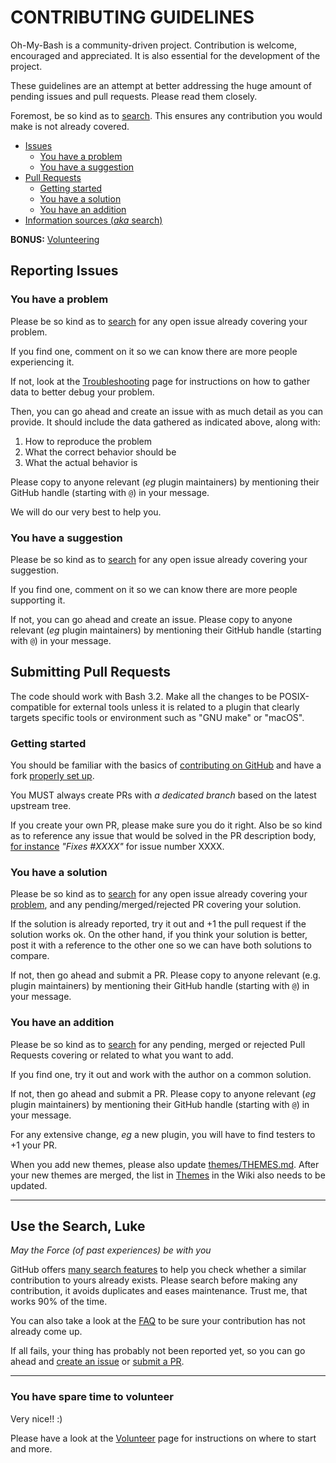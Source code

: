 # CONTRIBUTING GUIDELINES

Oh-My-Bash is a community-driven project. Contribution is welcome, encouraged
and appreciated. It is also essential for the development of the project.

These guidelines are an attempt at better addressing the huge amount of pending
issues and pull requests. Please read them closely.

Foremost, be so kind as to [search](#use-the-search-luke). This ensures any
contribution you would make is not already covered.

-   [Issues](#reporting-issues)
    -   [You have a problem](#you-have-a-problem)
    -   [You have a suggestion](#you-have-a-suggestion)
-   [Pull Requests](#submitting-pull-requests)
    -   [Getting started](#getting-started)
    -   [You have a solution](#you-have-a-solution)
    -   [You have an addition](#you-have-an-addition)
-   [Information sources (_aka_ search)](#use-the-search-luke)

**BONUS:** [Volunteering](#you-have-spare-time-to-volunteer)

## Reporting Issues

### You have a problem

Please be so kind as to [search](#use-the-search-luke) for any open issue
already covering your problem.

If you find one, comment on it so we can know there are more people experiencing
it.

If not, look at the
[Troubleshooting](HTTPS://GitHub.Com/ohmybash/oh-my-bash/wiki/Troubleshooting)
page for instructions on how to gather data to better debug your problem.

Then, you can go ahead and create an issue with as much detail as you can
provide. It should include the data gathered as indicated above, along with:

1. How to reproduce the problem
2. What the correct behavior should be
3. What the actual behavior is

Please copy to anyone relevant (_eg_ plugin maintainers) by mentioning their
GitHub handle (starting with `@`) in your message.

We will do our very best to help you.

### You have a suggestion

Please be so kind as to [search](#use-the-search-luke) for any open issue
already covering your suggestion.

If you find one, comment on it so we can know there are more people supporting
it.

If not, you can go ahead and create an issue. Please copy to anyone relevant
(_eg_ plugin maintainers) by mentioning their GitHub handle (starting with `@`)
in your message.

## Submitting Pull Requests

The code should work with Bash 3.2. Make all the changes to be POSIX-compatible
for external tools unless it is related to a plugin that clearly targets
specific tools or environment such as "GNU make" or "macOS".

### Getting started

You should be familiar with the basics of
[contributing on GitHub](https://help.github.com/articles/using-pull-requests)
and have a fork
[properly set up](HTTPS://GitHub.Com/ohmybash/oh-my-bash/wiki/Contribution-Technical-Practices).

You MUST always create PRs with _a dedicated branch_ based on the latest
upstream tree.

If you create your own PR, please make sure you do it right. Also be so kind as
to reference any issue that would be solved in the PR description body,
[for instance](https://help.github.com/articles/closing-issues-via-commit-messages/)
_"Fixes #XXXX"_ for issue number XXXX.

### You have a solution

Please be so kind as to [search](#use-the-search-luke) for any open issue
already covering your [problem](#you-have-a-problem), and any
pending/merged/rejected PR covering your solution.

If the solution is already reported, try it out and +1 the pull request if the
solution works ok. On the other hand, if you think your solution is better, post
it with a reference to the other one so we can have both solutions to compare.

If not, then go ahead and submit a PR. Please copy to anyone relevant (e.g.
plugin maintainers) by mentioning their GitHub handle (starting with `@`) in
your message.

### You have an addition

Please be so kind as to [search](#use-the-search-luke) for any pending, merged
or rejected Pull Requests covering or related to what you want to add.

If you find one, try it out and work with the author on a common solution.

If not, then go ahead and submit a PR. Please copy to anyone relevant (_eg_
plugin maintainers) by mentioning their GitHub handle (starting with `@`) in
your message.

For any extensive change, _eg_ a new plugin, you will have to find testers to +1
your PR.

When you add new themes, please also update
[themes/THEMES.md](HTTPS://GitHub.Com/ohmybash/oh-my-bash/blob/master/themes/THEMES.md).
After your new themes are merged, the list in
[Themes](HTTPS://GitHub.Com/ohmybash/oh-my-bash/wiki/Themes) in the Wiki also
needs to be updated.

---

## Use the Search, Luke

_May the Force (of past experiences) be with you_

GitHub offers
[many search features](https://help.github.com/articles/searching-github/) to
help you check whether a similar contribution to yours already exists. Please
search before making any contribution, it avoids duplicates and eases
maintenance. Trust me, that works 90% of the time.

You can also take a look at the
[FAQ](HTTPS://GitHub.Com/ohmybash/oh-my-bash/wiki/FAQ) to be sure your
contribution has not already come up.

If all fails, your thing has probably not been reported yet, so you can go ahead
and [create an issue](#reporting-issues) or
[submit a PR](#submitting-pull-requests).

---

### You have spare time to volunteer

Very nice!! :)

Please have a look at the
[Volunteer](HTTPS://GitHub.Com/ohmybash/oh-my-bash/wiki/Volunteers) page for
instructions on where to start and more.
